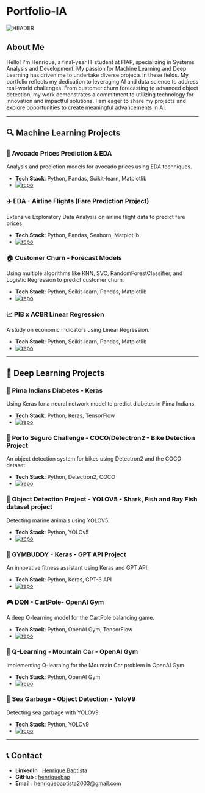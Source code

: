 # Portfolio-IA

![HEADER](https://github.com/henriquebap/Portifolio-IA/blob/main/Untitled%20design.png)

## About Me

Hello! I'm Henrique, a final-year IT student at FIAP, specializing in Systems Analysis and Development. My passion for Machine Learning and Deep Learning has driven me to undertake diverse projects in these fields. My portfolio reflects my dedication to leveraging AI and data science to address real-world challenges. From customer churn forecasting to advanced object detection, my work demonstrates a commitment to utilizing technology for innovation and impactful solutions. I am eager to share my projects and explore opportunities to create meaningful advancements in AI.

---

## 🔍 Machine Learning Projects

### 🥑 Avocado Prices Prediction & EDA

Analysis and prediction models for avocado prices using EDA techniques.

- **Tech Stack**: Python, Pandas, Scikit-learn, Matplotlib
- [![repo](https://img.shields.io/badge/GitHub-Project-blue?logo=github)](https://github.com/henriquebap/Avocado-Prices-EDA-Model-Traning/tree/main)

### ✈️ EDA - Airline Flights (Fare Prediction Project)

Extensive Exploratory Data Analysis on airline flight data to predict fare prices.

- **Tech Stack**: Python, Pandas, Seaborn, Matplotlib
- [![repo](https://img.shields.io/badge/GitHub-Project-blue?logo=github)](https://github.com/henriquebap/Machine_Learning_HB/tree/main/EDA%20-%20AIrline%20Fare%20%2B%20Model%20Training)


### 🏠 Customer Churn - Forecast Models

Using multiple algorithms like KNN, SVC, RandomForestClassifier, and Logistic Regression to predict customer churn.

- **Tech Stack**: Python, Scikit-learn, Pandas, Matplotlib
- [![repo](https://img.shields.io/badge/GitHub-Project-blue?logo=github)](https://github.com/henriquebap/Machine_Learning_HB/blob/main/chekpoint2/ExercicioClassificacaoAula.ipynb)


### 📈 PIB x ACBR Linear Regression
A study on economic indicators using Linear Regression.
- **Tech Stack**: Python, Scikit-learn, Pandas, Matplotlib
- [![repo](https://img.shields.io/badge/GitHub-Project-blue?logo=github)](https://github.com/henriquebap/Machine_Learning_HB/blob/main/chekpoint2/PIBxACBR_LinearRegression.ipynb)
    




---

## 🚀 Deep Learning Projects

### 🧬 Pima Indians Diabetes - Keras

Using Keras for a neural network model to predict diabetes in Pima Indians.

- **Tech Stack**: Python, Keras, TensorFlow
- [![repo](https://img.shields.io/badge/GitHub-Project-blue?logo=github)](https://github.com/henriquebap/Machine_Learning_HB/tree/main/Keras)


### 🚴 Porto Seguro Challenge - COCO/Detectron2 - Bike Detection Project

An object detection system for bikes using Detectron2 and the COCO dataset.

- **Tech Stack**: Python, Detectron2, COCO
- [![repo](https://img.shields.io/badge/GitHub-Project-blue?logo=github)](https://github.com/henriquebap/R-CNN-OD-Sprint)

### 🦈 Object Detection Project - YOLOV5 - Shark, Fish and Ray Fish dataset project

Detecting marine animals using YOLOV5.

- **Tech Stack**: Python, YOLOv5
- [![repo](https://img.shields.io/badge/GitHub-Project-blue?logo=github)](https://github.com/henriquebap/YoloV5-Shark-Detection)


### 🤖 GYMBUDDY - Keras - GPT API Project

An innovative fitness assistant using Keras and GPT API.

- **Tech Stack**: Python, Keras, GPT-3 API
- [![repo](https://img.shields.io/badge/GitHub-Project-blue?logo=github)](https://github.com/henriquebap/GYMBUDDY-IA)


### 🎮 DQN - CartPole- OpenAI Gym

A deep Q-learning model for the CartPole balancing game.

- **Tech Stack**: Python, OpenAI Gym, TensorFlow
- [![repo](https://img.shields.io/badge/GitHub-Project-blue?logo=github)](https://github.com/henriquebap/Machine_Learning_HB/blob/main/Deep%20Q-Learning/CartPole-DQN.ipynb)
 

### 🚗 Q-Learning - Mountain Car - OpenAI Gym

Implementing Q-learning for the Mountain Car problem in OpenAI Gym.

- **Tech Stack**: Python, OpenAI Gym
- [![repo](https://img.shields.io/badge/GitHub-Project-blue?logo=github)](https://github.com/henriquebap/Machine_Learning_HB/blob/main/Mountain-Car-Gym-Q-Learning.ipynb)


### 🌊 Sea Garbage - Object Detection - YoloV9

Detecting sea garbage with YOLOV9.

- **Tech Stack**: Python, YOLOv9
- [![repo](https://img.shields.io/badge/GitHub-Project-blue?logo=github)](https://github.com/henriquebap/Blue-Clean-YoloV9/tree/main)

---

## 📞 Contact

- **LinkedIn** : [Henrique Baptista](https://www.linkedin.com/in/henrique-baptista777/)
- **GitHub** : [henriquebap](https://github.com/henriquebap)
- **Email** : [henriquebaptista2003@gmail.com](mailto:henriquebaptista2003@gmail.com)
